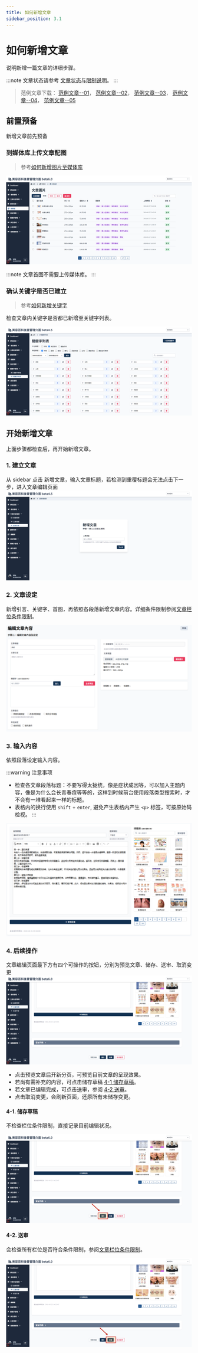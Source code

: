 ```yaml
---
title: 如何新增文章
sidebar_position: 3.1
---
```


# 如何新增文章

说明新增一篇文章的详细步骤。

:::note 文章状态请参考 [文章状态与限制说明](./article-status.md)。
:::

> 范例文章下载：
> [范例文章--01](../../example-assets/article/ch01-02-003.zip)，
> [范例文章--02](../../example-assets/article/ch01-03-006.zip)，
> [范例文章--03](../../example-assets/article/ch02-01-001.zip)，
> [范例文章--04](../../example-assets/article/ch03-01-005.zip)，
> [范例文章--05](../../example-assets/article/ch05-01-006.zip)

## 前置预备

新增文章前先预备

### 到媒体库上传文章配图

> 参考[如何新增图片至媒体库](../media/how-to-add-img.md)

![媒体库文章图片资料夹](img/article-img-folder.png)

:::note 文章首图不需要上传媒体库。
:::

### 确认关键字是否已建立

> 参考[如何新增关键字](../keyword/how-to-add-keywords.md)

检查文章内关键字是否都已新增至关键字列表。

![关键字列表](../keyword/img/keyword-list-01.png)

## 开始新增文章

上面步骤都检查后，再开始新增文章。

### 1. 建立文章

从 sidebar 点击 新增文章，输入文章标题，若检测到重覆标题会无法点击下一步，进入文章编辑页面
![新增文章](img/add-article-01.png)

### 2. 文章设定

新增引言、关键字、首图，再依照各段落新增文章内容。详细条件限制参阅[文章栏位条件限制](./article-content-limit.md)。

![新增文章](img/add-article-02.png)

### 3. 输入内容

依照段落设定输入内容。

:::warning 注意事项

-   检查各文章段落标题：不要写得太拢统，像是症状成因等，可以加入主题内容，像是为什么会长青春痘等等的，这样到时候前台使用段落类型搜索时，才不会有一堆看起来一样的标题。
-   表格内的换行使用 `shift` + `enter`, 避免产生表格内产生 `<p>` 标签，可按原始码检视。
    :::

![新增文章](img/add-article-03.png)

### 4. 后续操作

文章编辑页面最下方有四个可操作的按钮，分别为预览文章、储存、送审、取消变更
![动作](img/article-action-01.png)

-   点击预览文章后开新分页，可预览目前文章的呈现效果。
-   若尚有需补充的内容，可点击储存草稿 [4-1 储存草稿](#4-1-储存草稿)。
-   若文章已编辑完成，可点击送审，参阅 [4-2 送审](#4-2-送审)。
-   点击取消变更，会刷新页面，还原所有未储存变更。

#### 4-1. 储存草稿

不检查栏位条件限制，直接记录目前编辑状况。

![储存草稿](img/article-action-02.png)

#### 4-2. 送审

会检查所有栏位是否符合条件限制，参阅[文章栏位条件限制](./article-content-limit.md)。

![送审](img/article-action-03.png)
